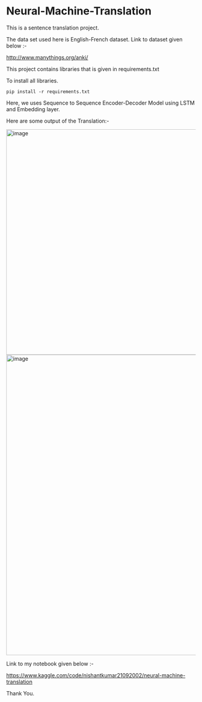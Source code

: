 # Neural-Machine-Translation

This is a sentence translation project.

The data set used here is English-French dataset. Link to dataset given below :-

  http://www.manythings.org/anki/
  
This project contains libraries that is given in requirements.txt

To install all libraries.

    pip install -r requirements.txt 

Here, we uses Sequence to Sequence Encoder-Decoder Model using LSTM and Embedding layer.

Here are some output of the Translation:-

<img width="600" alt="image" src="https://github.com/Nishant-Kumar-2002/Neural-Machine-Translation/assets/89921898/78141be3-0d54-4e03-a67c-0c98670fa9bd">


<img width="800" alt="image" src="https://github.com/Nishant-Kumar-2002/Neural-Machine-Translation/assets/89921898/250aedc5-910e-4272-841d-9d1c7e0526cf">

Link to my notebook given below :- 

https://www.kaggle.com/code/nishantkumar21092002/neural-machine-translation

Thank You.



